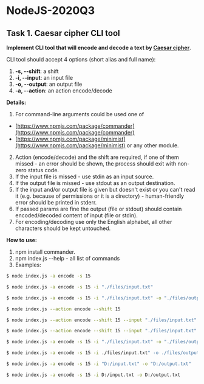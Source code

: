 # NodeJS-2020Q3
## Task 1. Caesar cipher CLI tool

**Implement CLI tool that will encode and decode a text by [Caesar cipher](https://en.wikipedia.org/wiki/Caesar_cipher)**.

CLI tool should accept 4 options (short alias and full name):

1.  **-s, --shift**: a shift
2.  **-i, --input**: an input file
3.  **-o, --output**: an output file
4.  **-a, --action**: an action encode/decode

**Details:**

1. For command-line arguments could be used one of

- [https://www.npmjs.com/package/commander](https://www.npmjs.com/package/commander)
- [https://www.npmjs.com/package/minimist](https://www.npmjs.com/package/minimist)
  or any other module.

2. Action (encode/decode) and the shift are required, if one of them missed - an error should be shown, the process should exit with non-zero status code.
3. If the input file is missed - use stdin as an input source.
4. If the output file is missed - use stdout as an output destination.
5. If the input and/or output file is given but doesn't exist or you can't read it (e.g. because of permissions or it is a directory) - human-friendly error should be printed in stderr.
6. If passed params are fine the output (file or stdout) should contain encoded/decoded content of input (file or stdin).
7. For encoding/decoding use only the English alphabet, all other characters should be kept untouched.

**How to use:**

1. npm install commander.
2. npm index.js --help - all list of commands
3. Examples:

```bash
$ node index.js -a encode -s 15
```

```bash
$ node index.js -a encode -s 15 -i "./files/input.txt"
```

```bash
$ node index.js -a encode -s 15 -i "./files/input.txt" -o "./files/output.txt"
```

```bash
$ node index.js --action encode --shift 15
```

```bash
$ node index.js --action encode --shift 15 --input "./files/input.txt"
```

```bash
$ node index.js --action encode --shift 15 --input "./files/input.txt" --output "./files/output.txt"
```

```bash
$ node index.js -a encode -s 15 -i "./files/input.txt" -o "./files/output.txt"
```

```bash
$ node index.js -a encode -s 15 -i ./files/input.txt" -o ./files/output.txt
```

```bash
$ node index.js -a encode -s 15 -i "D:/input.txt" -o "D:/output.txt"
```

```bash
$ node index.js -a encode -s 15 -i D:/input.txt -o D:/output.txt
```
